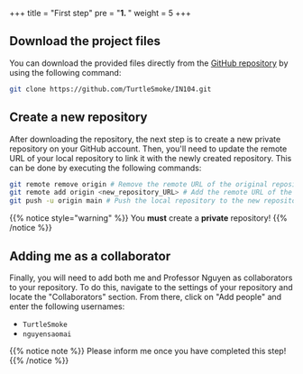 +++
title = "First step"
pre = "<b>1. </b>"
weight = 5
+++

## Download the project files

You can download the provided files directly from the [GitHub repository](https://github.com/TurtleSmoke/IN104.git) by
using the following command:

```bash
git clone https://github.com/TurtleSmoke/IN104.git
```

## Create a new repository

After downloading the repository, the next step is to create a new private repository on your GitHub account.
Then, you'll need to update the remote URL of your local repository to link it with the newly created repository.
This can be done by executing the following commands:

```bash
git remote remove origin # Remove the remote URL of the original repository
git remote add origin <new_repository_URL> # Add the remote URL of the new repository
git push -u origin main # Push the local repository to the new repository
```

{{% notice style="warning" %}}
You **must** create a **private** repository!
{{% /notice %}}

## Adding me as a collaborator

Finally, you will need to add both me and Professor Nguyen as collaborators to your repository. To do this, navigate to the settings
of your repository and locate the "Collaborators" section. From there, click on "Add people" and enter the following
usernames:

- `TurtleSmoke`
- `nguyensaomai`

{{% notice note %}}
Please inform me once you have completed this step!
{{% /notice %}}

